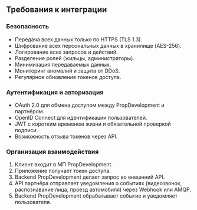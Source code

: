 ## Требования к интеграции
### Безопасность
- Передача всех данных только по HTTPS (TLS 1.3).
- Шифрование всех персональных данных в хранилище (AES-256).
- Логирование всех запросов и действий.
- Разделение ролей (жильцы, администраторы).
- Минимизация передаваемых данных.
- Мониторинг аномалий и защита от DDoS.
- Регулярное обновление токенов доступа.

### Аутентификация и авторизация

- OAuth 2.0 для обмена доступом между PropDevelopment и партнёром.
- OpenID Connect для идентификации пользователей.
- JWT с коротким временем жизни и обязательной проверкой подписи.
- Возможность отзыва токенов через API.

### Организация взаимодействия

1) Клиент входит в МП PropDevelopment.
2) Приложение получает токен доступа.
3) Backend PropDevelopment делает запрос во внешнний API.
4) API партнёра отправляет уведомления о событиях (видеозвонок, распознавание лица, проезд автомобиля) через Webhook или AMQP.
5) Backend PropDevelopment обрабатывает событие и уведомляет пользователя.


